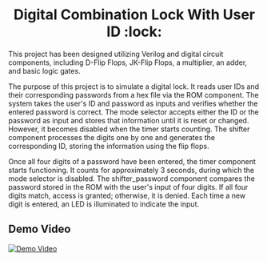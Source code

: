 <h1 align="center"> Digital Combination Lock With User ID :lock: </h1>

This project has been designed utilizing Verilog and digital circuit components, including D-Flip Flops, JK-Flip Flops, a multiplier, an adder, and basic logic gates. 

The purpose of this project is to simulate a digital lock. It reads user IDs and their corresponding passwords from a hex file via the ROM component. The system takes the user's ID and password as inputs and verifies whether the entered password is correct. The mode selector accepts either the ID or the password as input and stores that information until it is reset or changed. However, it becomes disabled when the timer starts counting. The shifter component processes the digits one by one and generates the corresponding ID, storing the information using the flip flops.

Once all four digits of a password have been entered, the timer component starts functioning. It counts for approximately 3 seconds, during which the mode selector is disabled. The shifter_password component compares the password stored in the ROM with the user's input of four digits. If all four digits match, access is granted; otherwise, it is denied. Each time a new digit is entered, an LED is illuminated to indicate the input.

## Demo Video

[![Demo Video](https://github.com/zeynepturkmen/Digital-Lock-With-UserID/assets/75041108/f2e65ffe-1f64-40e4-b31e-57643a101881)](https://drive.google.com/file/d/1__5bgiNirutrl2GmQda1bW-J0Dq_gdUv/view?usp=sharing)
